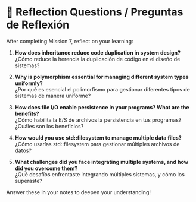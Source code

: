 # 🤔 Reflection Questions / Preguntas de Reflexión

After completing Mission 7, reflect on your learning:

1. **How does inheritance reduce code duplication in system design?**  
   ¿Cómo reduce la herencia la duplicación de código en el diseño de sistemas?

2. **Why is polymorphism essential for managing different system types uniformly?**  
   ¿Por qué es esencial el polimorfismo para gestionar diferentes tipos de sistemas de manera uniforme?

3. **How does file I/O enable persistence in your programs? What are the benefits?**  
   ¿Cómo habilita la E/S de archivos la persistencia en tus programas? ¿Cuáles son los beneficios?

4. **How would you use std::filesystem to manage multiple data files?**  
   ¿Cómo usarías std::filesystem para gestionar múltiples archivos de datos?

5. **What challenges did you face integrating multiple systems, and how did you overcome them?**  
   ¿Qué desafíos enfrentaste integrando múltiples sistemas, y cómo los superaste?

Answer these in your notes to deepen your understanding!
